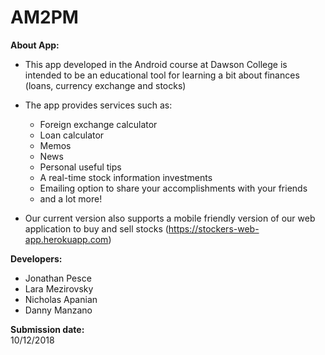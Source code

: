 # AM2PM


<b>About App:</b> </br>

* This app developed in the Android course at Dawson College is intended to be an educational tool for 
learning a bit about finances (loans, currency exchange and stocks)
* The app provides services such as:
  - Foreign exchange calculator <br/>
  - Loan calculator <br/>
  - Memos <br/>
  - News  <br/>
  - Personal useful tips <br/>
  - A real-time stock information investments <br/>
  - Emailing option to share your accomplishments with your friends <br/>
  - and a lot more!

* Our current version also supports a mobile friendly version of our web application to buy and sell stocks (https://stockers-web-app.herokuapp.com)

<b> Developers:</b>
 * Jonathan Pesce
 * Lara Mezirovsky
 * Nicholas Apanian
 * Danny Manzano
 

<b> Submission date:</b> <br/>
10/12/2018 <br/>
 